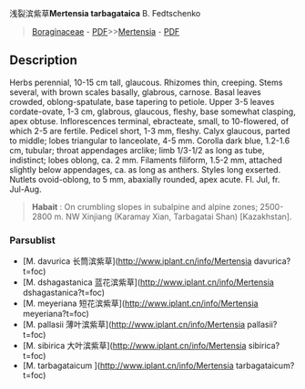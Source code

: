 浅裂滨紫草**Mertensia tarbagataica** B. Fedtschenko

> [Boraginaceae](http://www.iplant.cn/info/Boraginaceae?t=foc) - [PDF](http://www.iplant.cn/foc/pdf/Boraginaceae.pdf)>>[Mertensia](http://www.iplant.cn/info/Mertensia?t=foc) - [PDF](http://www.iplant.cn/foc/pdf/Mertensia.pdf)

## Description

Herbs perennial, 10-15 cm tall, glaucous. Rhizomes thin, creeping. Stems several, with brown scales basally, glabrous, carnose. Basal leaves crowded, oblong-spatulate, base tapering to petiole. Upper 3-5 leaves cordate-ovate, 1-3 cm, glabrous, glaucous, fleshy, base somewhat clasping, apex obtuse. Inflorescences terminal, ebracteate, small, to 10-flowered, of which 2-5 are fertile. Pedicel short, 1-3 mm, fleshy. Calyx glaucous, parted to middle; lobes triangular to lanceolate, 4-5 mm. Corolla dark blue, 1.2-1.6 cm, tubular; throat appendages arclike; limb 1/3-1/2 as long as tube, indistinct; lobes oblong, ca. 2 mm. Filaments filiform, 1.5-2 mm, attached slightly below appendages, ca. as long as anthers. Styles long exserted. Nutlets ovoid-oblong, to 5 mm, abaxially rounded, apex acute. Fl. Jul, fr. Jul-Aug.

> **Habait** : 
> On crumbling slopes in subalpine and alpine zones; 2500-2800 m. NW Xinjiang (Karamay Xian, Tarbagatai Shan) [Kazakhstan].

### Parsublist

* [M.  davurica  长筒滨紫草](http://www.iplant.cn/info/Mertensia davurica?t=foc)
* [M.  dshagastanica  蓝花滨紫草](http://www.iplant.cn/info/Mertensia dshagastanica?t=foc)
* [M.  meyeriana  短花滨紫草](http://www.iplant.cn/info/Mertensia meyeriana?t=foc)
* [M.  pallasii  薄叶滨紫草](http://www.iplant.cn/info/Mertensia pallasii?t=foc)
* [M.  sibirica  大叶滨紫草](http://www.iplant.cn/info/Mertensia sibirica?t=foc)
* [M.  tarbagataicum  ](http://www.iplant.cn/info/Mertensia tarbagataicum?t=foc)
